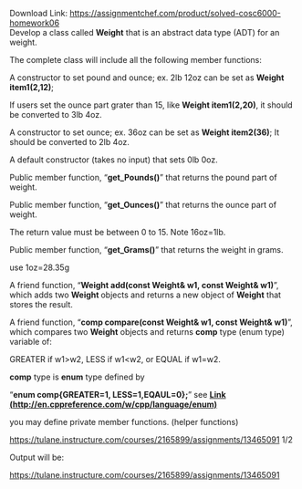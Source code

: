 Download Link: https://assignmentchef.com/product/solved-cosc6000-homework06
<br>
Develop a class called <strong>Weight</strong> that is an abstract data type (ADT) for an weight.

The complete class will include all the following member functions:

A constructor to set pound and ounce; ex. 2lb 12oz can be set as <strong>Weight item1(2,12)</strong>;

If users set the ounce part grater than 15, like <strong>Weight item1(2,20)</strong>, it should be converted to 3lb 4oz.

A constructor to set ounce; ex. 36oz can be set as <strong>Weight item2(36)</strong>; It should be converted to 2lb 4oz.

A default constructor (takes no input) that sets 0lb 0oz.

Public member function, “<strong>get_Pounds()</strong>” that returns the pound part of weight.

Public member function, “<strong>get_Ounces()</strong>” that returns the ounce part of weight.

The return value must be between 0 to 15. Note 16oz=1lb.

Public member function, “<strong>get_Grams()</strong>” that returns the weight in grams.

use 1oz=28.35g

A friend function, “<strong>Weight add(const Weight&amp; w1, const Weight&amp; w1)</strong>”, which adds two <strong>Weight </strong>objects and returns a new object of <strong>Weight</strong> that stores the result.

A friend function, “<strong>comp compare(const Weight&amp; w1, const Weight&amp; w1)</strong>”, which compares two <strong>Weight</strong> objects and returns <strong>comp</strong> type (enum type) variable of:

GREATER if w1&gt;w2, LESS if w1&lt;w2, or EQUAL if w1=w2.

<strong>comp</strong> type is <strong>enum</strong> type defined by

“<strong>enum comp{GREATER=1, LESS=­1,EQAUL=0};</strong>”  see <strong><u>Link</u></strong><strong><u> (http://en.cppreference.com/w/cpp/lan</u></strong><strong>g<u>ua</u>g<u>e/enum)</u></strong>

you may define private member functions. (helper functions)

https://tulane.instructure.com/courses/2165899/assignments/13465091                                                                                                                                   1/2




Output will be:

https://tulane.instructure.com/courses/2165899/assignments/13465091